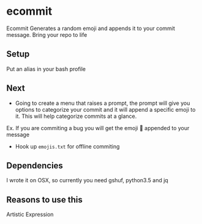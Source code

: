 # ecommit
Ecommit Generates a random emoji and appends it to your commit message.
Bring your repo to life

## Setup
Put an alias in your bash profile

## Next
 * Going to create a menu that raises a prompt, the prompt will give you options to categorize your commit and it will append a specific emoji to it. This will help categorize commits at a glance.

Ex. If you are commiting a bug you will get the emoji :bug: appended to your message
 * Hook up `emojis.txt` for offline commiting  


## Dependencies
I wrote it on OSX, so currently you need gshuf, python3.5 and jq

## Reasons to use this
Artistic Expression
